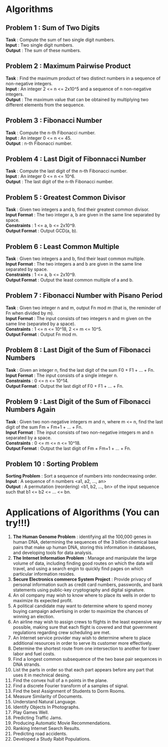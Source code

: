 # Algorithms

## Problem 1 : Sum of Two Digits
**Task** : Compute the sum of two single digit numbers. <br/>
**Input** : Two single digit numbers. <br/>
**Output** : The sum of these numbers. <br/>

## Problem 2 : Maximum Pairwise Product
**Task** : Find the maximum product of two distinct numbers in a sequence of non-negative integers. <br/>
**Input** : An integer 2 <= n <= 2x10^5 and a sequence of n non-negative integers. <br/>
**Output** : The maximum value that can be obtained by multiplying two different elements from the sequence. <br/>

## Problem 3 : Fibonacci Number
**Task** : Compute the n-th Fibonacci number. <br/>
**Input** : An integer 0 <= n <= 45. <br/>
**Output** : n-th Fibonacci number.

## Problem 4 : Last Digit of Fibonnacci Number
**Task** : Compute the last digit of the n-th Fibonacci number. <br/>
**Input** : An integer 0 <= n <= 10^6. <br/>
**Output** : The last digit of the n-th Fibonacci number.

## Problem 5 : Greatest Common Divisor
**Task** : Given two integers a and b, find their greatest common divisor. <br/>
**Input Format** : The two integer a, b are given in the same line separated by space. <br/>
**Constraints** : 1 <= a, b <= 2x10^9. <br/>
**Output Format** : Output GCD(a, b). <br/>

## Problem 6 : Least Common Multiple
**Task** : Given two integers a and b, find their least common multiple. <br/>
**Input Format** : The two integers a and b are given in the same line separated by space. <br/>
**Constraints** : 1 <= a, b <= 2x10^9. <br/>
**Output Format** : Output the least common multiple of a and b.

## Problem 7 : Fibonacci Number with Pisano Period
**Task** : Given two integer n and m, output Fn mod m (that is, the reminder of Fn when divided by m). <br/>
**Input Format** : The input consists of two integers n and m given on the same line (separated by a space). <br/>
**Constraints** : 1 <= n <= 10^18, 2 <= m <= 10^5. <br/>
**Output Format** : Output Fn mod m.

## Problem 8 : Last Digit of the Sum of Fibonacci Numbers
**Task** : Given an integer n, find the last digit of the sum F0 + F1 + ... + Fn. <br/>
**Input Format** : The input consists of a single integer n. <br/>
**Constraints** : 0 <= n <= 10^14. <br/>
**Output Format** : Output the last digit of F0 + F1 + ... + Fn.

## Problem 9 : Last Digit of the Sum of Fibonacci Numbers Again
**Task** : Given two non-negative integers m and n, where m <= n, find the last digit of the sum Fm + Fm+1 + ... + Fn. <br/>
**Input Format** : The input consists of two non-negative integers m and n separated by a space. <br/>
**Constraints** : 0 <= m <= n <= 10^18. <br/>
**Output Format** : Output the last digit of Fm + Fm+1 + ... + Fn.

## Problem 10 : Sorting Problem
**Sorting Problem** : Sort a sequence of numbers into nondecreasing order. <br/>
**Input** : A sequence of n numbers <a1, a2, ..., an> <br/>
**Output** : A permutation (reordering) <b1, b2, ..., bn> of the input sequence such that b1 <= b2 <= ... <= bn.

# Applications of Algorithms (You can try!!!)
1. **The Human Genome Problem** : identifying all the 100,000 genes in human DNA, determining the sequences of the 3 billion chemical base pairs that make up human DNA, storing this information in databases, and developing tools for data analysis.
2. **The Internet Information Problem** : Manage and manipulate the large volume of data, including finding good routes on which the data will travel, and using a search engin to quickly find pages on which particular information resides.
3. **Secure Electronics commerce System Project** : Provide privacy of personal information such as credit card numbers, passwords, and bank statements using public-key cryptography and digital signature.
4. An oil company may wish to know where to place its wells in order to maximize its expected profit.
5. A political candidate may want to determine where to spend money buying campaign advertising in order to maximize the chances of winning an election.
6. An airline may wish to assign crews to flights in the least expensive way possible, making sure that each flight is covered and that government regulations regarding crew scheduling are met.
7. An Internet service provider may wish to determine where to place additional resources in order to serve its customer more effectively.
8. Determine the shortest route from one intersection to another for lower labor and fuel costs.
9. Find a longest common subsequence of the two base pair sequences in DNA strands.
10. List the parts in order so that each part appears before any part that uses it in mechnical desing.
11. Find the convex hull of a n points in the plane.
12. Find a discrete Fourier transform of a samples of signal.
13. Find the best Assignment of Students to Dorm Rooms.
14. Measure Similarity of Documents.
15. Understand Natural Language.
16. Identify Objects In Photographs.
17. Play Games Well.
18. Predicting Traffic Jams.
19. Producing Automatic Movie Recommendations.
20. Ranking Internet Search Results.
21. Predicting road accidents.
22. Developed a Study Rabit Populations.
